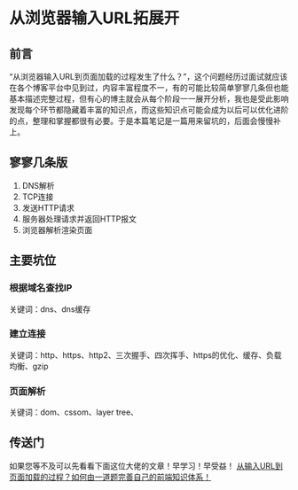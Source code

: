 # 从浏览器输入URL拓展开
## 前言
“从浏览器输入URL到页面加载的过程发生了什么？”，这个问题经历过面试就应该在各个博客平台中见到过，内容丰富程度不一，有的可能比较简单寥寥几条但也能基本描述完整过程，但有心的博主就会从每个阶段一一展开分析，我也是受此影响发现每个环节都隐藏着丰富的知识点，而这些知识点可能会成为以后可以优化进阶的点，整理和掌握都很有必要。于是本篇笔记是一篇用来留坑的，后面会慢慢补上。
## 寥寥几条版
1. DNS解析
2. TCP连接
3. 发送HTTP请求
4. 服务器处理请求并返回HTTP报文
5. 浏览器解析渲染页面
## 主要坑位

### 根据域名查找IP
关键词：dns、dns缓存

### 建立连接
关键词：http、https、http2、三次握手、四次挥手、https的优化、缓存、负载均衡、gzip

### 页面解析
关键词：dom、cssom、layer tree、

## 传送门
如果您等不及可以先看看下面这位大佬的文章！早学习！早受益！
[从输入URL到页面加载的过程？如何由一道题完善自己的前端知识体系！](http://www.dailichun.com/2018/03/12/whenyouenteraurl.html)